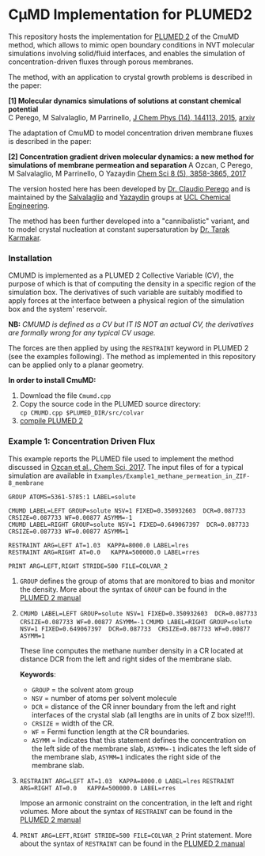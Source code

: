 # CμMD Implementation for PLUMED2

This repository hosts the implementation for [PLUMED 2](https://www.plumed.org) of the CmuMD method, which allows to mimic open boundary conditions in NVT molecular simulations involving solid/fluid interfaces, and enables the simulation of concentration-driven fluxes through porous membranes. 

The method, with an application to crystal growth problems is described in the paper: 

__[1] Molecular dynamics simulations of solutions at constant chemical potential__  
C Perego, M Salvalaglio, M Parrinello, [J Chem Phys (14), 144113, 2015](https://moodle.ucl.ac.uk/course/view.php?id=1191), [arxiv](https://arxiv.org/abs/1501.07825)

The adaptation of CmuMD to model concentration driven membrane fluxes is described in the paper: 

__[2] Concentration gradient driven molecular dynamics: a new method for simulations of membrane permeation and separation__ 
A Ozcan, C Perego, M Salvalaglio, M Parrinello, O Yazaydin
[Chem Sci 8 (5), 3858-3865, 2017](https://pubs.rsc.org/en/content/articlepdf/2017/sc/c6sc04978h)

The version hosted here has been developed by [Dr. Claudio Perego](https://scholar.google.co.uk/citations?user=TwqxhpUAAAAJ) and is maintained by the [Salvalaglio](http://www.ucl.ac.uk/molecular-modelling) and [Yazaydin](https://www.ucl.ac.uk/~ucecoya/) groups at [UCL Chemical Engineering](https://www.ucl.ac.uk/chemical-engineering/). 

The method has been further developed into a "cannibalistic" variant, and to model crystal nucleation at constant supersaturation by [Dr. Tarak Karmakar](https://scholar.google.co.uk/citations?hl=en&user=LWBFC34AAAAJ). 

### Installation

CMUMD is implemented as a PLUMED 2 Collective Variable (CV), the purpose of which is that of computing the density in a specific region of the simulation box. 
The derivatives of such variable are suitably modified to apply forces at the interface between a physical region of the simulation box and the system' reservoir.   

__NB:__ _CMUMD is defined as a CV but IT IS NOT an actual CV, the derivatives are formally wrong for any typical CV usage._

The forces are then applied by using the `RESTRAINT` keyword in PLUMED 2 (see the examples following). The method as implemented in this repository can be applied only to a planar geometry. 

__In order to install CmuMD:__ 

1. Download the file `Cmumd.cpp` 
2. Copy the source code in the PLUMED source directory:  
`cp CMUMD.cpp $PLUMED_DIR/src/colvar` 
3. [compile PLUMED 2](https://www.plumed.org/doc-v2.6/user-doc/html/_installation.html)


### Example 1: Concentration Driven Flux

This example reports the PLUMED file used to implement the method discussed in [Ozcan et al., Chem Sci, 2017](https://pubs.rsc.org/en/content/articlepdf/2017/sc/c6sc04978h). 
The input files of for a typical simulation are available in `Examples/Example1_methane_permeation_in_ZIF-8_membrane`

```
GROUP ATOMS=5361-5785:1 LABEL=solute

CMUMD LABEL=LEFT GROUP=solute NSV=1 FIXED=0.350932603  DCR=0.087733  CRSIZE=0.087733 WF=0.00877 ASYMM=-1
CMUMD LABEL=RIGHT GROUP=solute NSV=1 FIXED=0.649067397  DCR=0.087733  CRSIZE=0.087733 WF=0.00877 ASYMM=1

RESTRAINT ARG=LEFT AT=1.03  KAPPA=8000.0 LABEL=lres
RESTRAINT ARG=RIGHT AT=0.0   KAPPA=500000.0 LABEL=rres

PRINT ARG=LEFT,RIGHT STRIDE=500 FILE=COLVAR_2
```


1. `GROUP` defines the group of atoms that are monitored to bias and monitor the density. More about the syntax of `GROUP` can be found in the [PLUMED 2 manual](https://www.plumed.org/doc-v2.6/user-doc/html/_g_r_o_u_p.html) 

2. `CMUMD LABEL=LEFT GROUP=solute NSV=1 FIXED=0.350932603  DCR=0.087733  CRSIZE=0.087733 WF=0.00877 ASYMM=-1`
	`CMUMD LABEL=RIGHT GROUP=solute NSV=1 FIXED=0.649067397  DCR=0.087733  CRSIZE=0.087733 WF=0.00877 ASYMM=1`
	
	These line computes the methane number density in a CR located at distance DCR from the left and right sides of the membrane slab. 
	
	__Keywords__:  
	* `GROUP`  =  the solvent atom group  
	* `NSV`    =  number of atoms per solvent molecule   
	* `DCR`    =  distance of the CR inner boundary from the left and right interfaces of the crystal slab (all lengths are in units of Z box size!!!). 
	* `CRSIZE` =  width of the CR.  
	* `WF`     =  Fermi function length at the CR boundaries. 
	* `ASYMM`  =  Indicates that this statement defines the concentration on the left side of the membrane slab, `ASYMM=-1` indicates the left side of the membrane slab, `ASYMM=1` indicates the right side of the membrane slab.  
	
3. `RESTRAINT ARG=LEFT AT=1.03  KAPPA=8000.0 LABEL=lres`
`RESTRAINT ARG=RIGHT AT=0.0   KAPPA=500000.0 LABEL=rres`  

	Impose an armonic constraint on the concentration, in the left and right volumes. More about the syntax of `RESTRAINT` can be found in the [PLUMED 2 manual](https://www.plumed.org/doc-v2.6/user-doc/html/_r_e_s_t_r_a_i_n_t.html) 
 
4. `PRINT ARG=LEFT,RIGHT STRIDE=500 FILE=COLVAR_2` 
	Print statement. More about the syntax of `RESTRAINT` can be found in the [PLUMED 2 manual](https://www.plumed.org/doc-v2.6/user-doc/html/_p_r_i_n_t.html)















 
